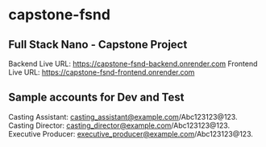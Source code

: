 # capstone-fsnd

## Full Stack Nano - Capstone Project
Backend Live URL: https://capstone-fsnd-backend.onrender.com
Frontend Live URL: https://capstone-fsnd-frontend.onrender.com

## Sample accounts for Dev and Test
Casting Assistant: casting_assistant@example.com/Abc123123@123.
Casting Director: casting_director@example.com/Abc123123@123.
Executive Producer: executive_producer@example.com/Abc123123@123.